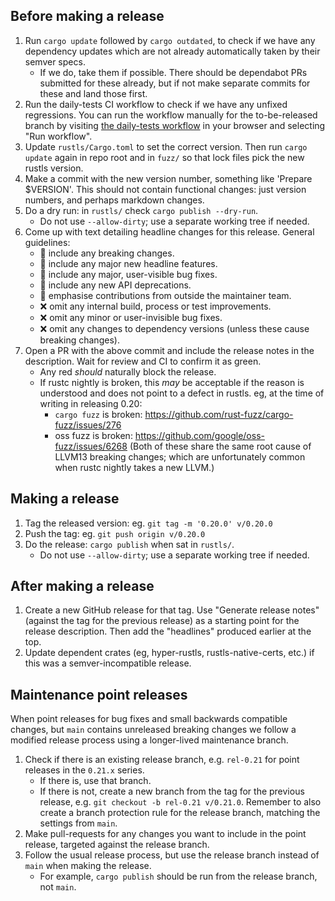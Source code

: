 ## Before making a release

1. Run `cargo update` followed by `cargo outdated`, to check if we have any
   dependency updates which are not already automatically taken by their semver specs.
   - If we do, take them if possible.  There should be dependabot PRs submitted for these already, but if
     not make separate commits for these and land those first.
2. Run the daily-tests CI workflow to check if we have any unfixed regressions.
   You can run the workflow manually for the to-be-released branch by visiting
   [the daily-tests workflow](https://github.com/rustls/rustls/actions/workflows/daily-tests.yml)
   in your browser and selecting "Run workflow".
3. Update `rustls/Cargo.toml` to set the correct version. Then run `cargo update` again in repo root and in `fuzz/`
   so that lock files pick the new rustls version.
4. Make a commit with the new version number, something like 'Prepare $VERSION'.  This
   should not contain functional changes: just version numbers, and perhaps markdown changes.
5. Do a dry run: in `rustls/` check `cargo publish --dry-run`.
   - Do not use `--allow-dirty`; use a separate working tree if needed.
6. Come up with text detailing headline changes for this release.  General guidelines:
   * :green_heart: include any breaking changes.
   * :green_heart: include any major new headline features.
   * :green_heart: include any major, user-visible bug fixes.
   * :green_heart: include any new API deprecations.
   * :green_heart: emphasise contributions from outside the maintainer team.
   * :x: omit any internal build, process or test improvements.
   * :x: omit any minor or user-invisible bug fixes.
   * :x: omit any changes to dependency versions (unless these cause breaking changes).
7. Open a PR with the above commit and include the release notes in the description.
   Wait for review and CI to confirm it as green.
   - Any red _should_ naturally block the release.
   - If rustc nightly is broken, this _may_ be acceptable if the reason is understood
     and does not point to a defect in rustls.  eg, at the time of writing in releasing 0.20:
     - `cargo fuzz` is broken: https://github.com/rust-fuzz/cargo-fuzz/issues/276
     - oss fuzz is broken: https://github.com/google/oss-fuzz/issues/6268
     (Both of these share the same root cause of LLVM13 breaking changes; which are
      unfortunately common when rustc nightly takes a new LLVM.)

## Making a release

1. Tag the released version: eg. `git tag -m '0.20.0' v/0.20.0`
2. Push the tag: eg. `git push origin v/0.20.0`
3. Do the release: `cargo publish` when sat in `rustls/`.
   - Do not use `--allow-dirty`; use a separate working tree if needed.

## After making a release

1. Create a new GitHub release for that tag.  Use "Generate release notes" (against the tag for the previous release)
   as a starting point for the release description.  Then add the "headlines" produced earlier at the top.
2. Update dependent crates (eg, hyper-rustls, rustls-native-certs, etc.) if this was a semver-incompatible release.

## Maintenance point releases

When point releases for bug fixes and small backwards compatible changes, but `main` contains unreleased breaking
changes we follow a modified release process using a longer-lived maintenance branch.

1. Check if there is an existing release branch, e.g. `rel-0.21` for point releases in the `0.21.x` series.
   - If there is, use that branch.
   - If there is not, create a new branch from the tag for the previous release, e.g. `git checkout -b rel-0.21 v/0.21.0`.
     Remember to also create a branch protection rule for the release branch, matching the settings from `main`.
2. Make pull-requests for any changes you want to include in the point release, targeted against the release branch.
3. Follow the usual release process, but use the release branch instead of `main` when making the release.
   - For example, `cargo publish` should be run from the release branch, not `main`.
